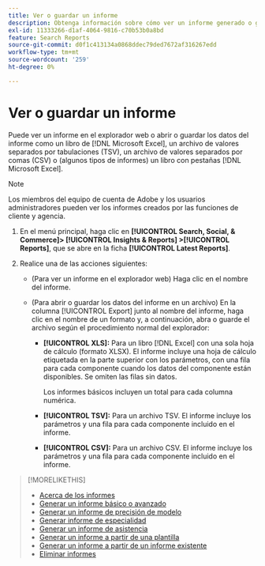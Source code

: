 ```yaml
---
title: Ver o guardar un informe
description: Obtenga información sobre cómo ver un informe generado o guardarlo como archivo.
exl-id: 11333266-d1af-4064-9816-c70b53b0a8bd
feature: Search Reports
source-git-commit: d0f1c413134a0868ddec79ded7672af316267edd
workflow-type: tm+mt
source-wordcount: '259'
ht-degree: 0%

---
```


# Ver o guardar un informe

Puede ver un informe en el explorador web o abrir o guardar los datos del informe como un libro de [!DNL Microsoft Excel], un archivo de valores separados por tabulaciones (TSV), un archivo de valores separados por comas (CSV) o (algunos tipos de informes) un libro con pestañas [!DNL Microsoft Excel].

>[!NOTE]
>
>Los miembros del equipo de cuenta de Adobe y los usuarios administradores pueden ver los informes creados por las funciones de cliente y agencia.

1. En el menú principal, haga clic en **[!UICONTROL Search, Social, & Commerce]> [!UICONTROL Insights & Reports] >[!UICONTROL Reports]**, que se abre en la ficha **[!UICONTROL Latest Reports]**.

1. Realice una de las acciones siguientes:

   * (Para ver un informe en el explorador web) Haga clic en el nombre del informe.

   * (Para abrir o guardar los datos del informe en un archivo) En la columna [!UICONTROL Export] junto al nombre del informe, haga clic en el nombre de un formato y, a continuación, abra o guarde el archivo según el procedimiento normal del explorador:

      * **[!UICONTROL XLS]:**   Para un libro [!DNL Excel] con una sola hoja de cálculo (formato XLSX). El informe incluye una hoja de cálculo etiquetada en la parte superior con los parámetros, con una fila para cada componente cuando los datos del componente están disponibles. Se omiten las filas sin datos.

        Los informes básicos incluyen un total para cada columna numérica.

      * **[!UICONTROL TSV]:** Para un archivo TSV. El informe incluye los parámetros y una fila para cada componente incluido en el informe.

      * **[!UICONTROL CSV]:**   Para un archivo CSV. El informe incluye los parámetros y una fila para cada componente incluido en el informe.

>[!MORELIKETHIS]
>
>* [Acerca de los informes](/help/search-social-commerce/reports/report-about.md)
>* [Generar un informe básico o avanzado](/help/search-social-commerce/reports/management/basic-advanced/basic-advanced-report-generate.md)
>* [Generar un informe de precisión de modelo](/help/search-social-commerce/reports/management/model-accuracy/model-accuracy-report-generate.md)
>* [Generar informe de especialidad](/help/search-social-commerce/reports/management/specialty/specialty-report-generate.md)
>* [Generar un informe de asistencia](/help/search-social-commerce/reports/management/assist/assist-report-generate.md)
>* [Generar un informe a partir de una plantilla](/help/search-social-commerce/reports/management/report-generate-from-template.md)
>* [Generar un informe a partir de un informe existente](/help/search-social-commerce/reports/management/report-generate-from-existing.md)
>* [Eliminar informes](/help/search-social-commerce/reports/management/report-delete.md)
